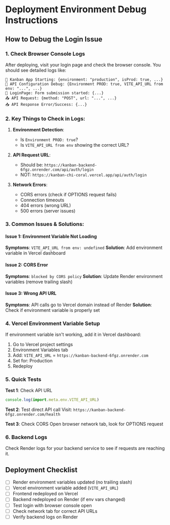 # Deployment Environment Debug Instructions

## How to Debug the Login Issue

### 1. Check Browser Console Logs

After deploying, visit your login page and check the browser console. You should see detailed logs like:

```
🚀 Kanban App Starting: {environment: "production", isProd: true, ...}
🔧 API Configuration Debug: {Environment PROD: true, VITE_API_URL from env: "...", ...}
📝 LoginPage: Form submission started: {...}
📤 API Request: {method: "POST", url: "...", ...}
📥 API Response Error/Success: {...}
```

### 2. Key Things to Check in Logs:

1. **Environment Detection**: 
   - Is `Environment PROD: true`?
   - Is `VITE_API_URL from env` showing the correct URL?

2. **API Request URL**: 
   - Should be: `https://kanban-backend-6fgz.onrender.com/api/auth/login`
   - NOT: `https://kanban-chi-coral.vercel.app/api/auth/login`

3. **Network Errors**:
   - CORS errors (check if OPTIONS request fails)
   - Connection timeouts
   - 404 errors (wrong URL)
   - 500 errors (server issues)

### 3. Common Issues & Solutions:

#### Issue 1: Environment Variable Not Loading
**Symptoms**: `VITE_API_URL from env: undefined`
**Solution**: Add environment variable in Vercel dashboard

#### Issue 2: CORS Error
**Symptoms**: `blocked by CORS policy`
**Solution**: Update Render environment variables (remove trailing slash)

#### Issue 3: Wrong API URL
**Symptoms**: API calls go to Vercel domain instead of Render
**Solution**: Check if environment variable is properly set

### 4. Vercel Environment Variable Setup

If environment variable isn't working, add it in Vercel dashboard:
1. Go to Vercel project settings
2. Environment Variables tab
3. Add: `VITE_API_URL` = `https://kanban-backend-6fgz.onrender.com`
4. Set for: Production
5. Redeploy

### 5. Quick Tests

**Test 1**: Check API URL
```javascript
console.log(import.meta.env.VITE_API_URL)
```

**Test 2**: Test direct API call
Visit: `https://kanban-backend-6fgz.onrender.com/health`

**Test 3**: Check CORS
Open browser network tab, look for OPTIONS request

### 6. Backend Logs

Check Render logs for your backend service to see if requests are reaching it.

## Deployment Checklist

- [ ] Render environment variables updated (no trailing slash)
- [ ] Vercel environment variable added (`VITE_API_URL`)
- [ ] Frontend redeployed on Vercel
- [ ] Backend redeployed on Render (if env vars changed)
- [ ] Test login with browser console open
- [ ] Check network tab for correct API URLs
- [ ] Verify backend logs on Render
